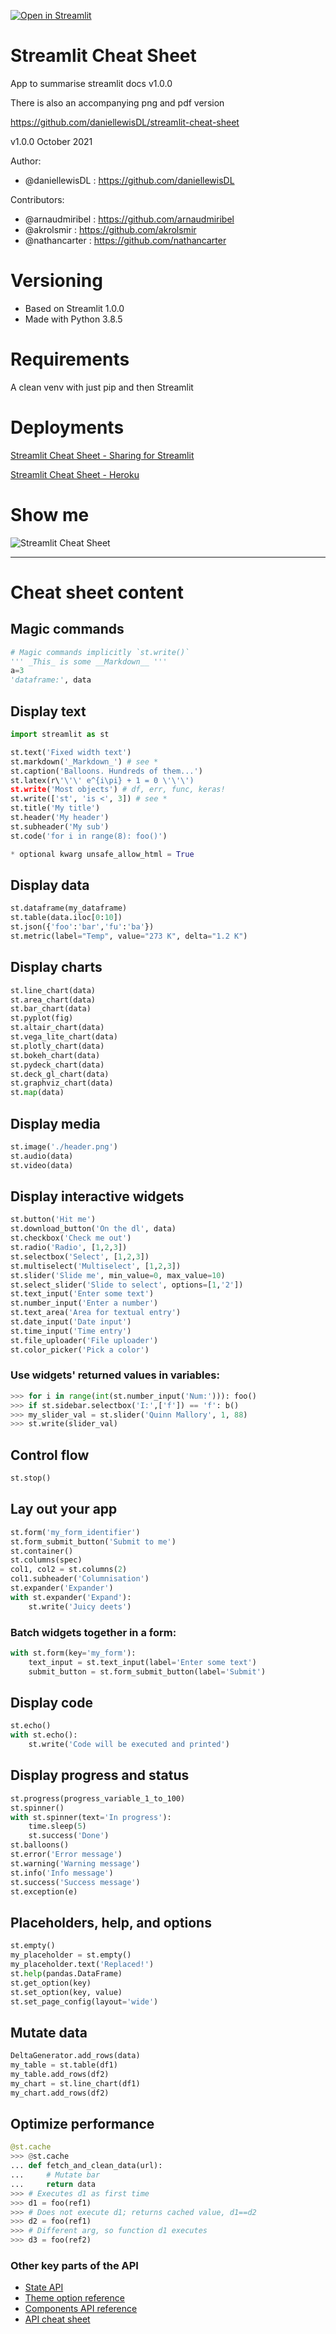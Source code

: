 [![Open in Streamlit](https://static.streamlit.io/badges/streamlit_badge_black_white.svg)](https://share.streamlit.io/daniellewisdl/streamlit-cheat-sheet/master/app.py)

# Streamlit Cheat Sheet

App to summarise streamlit docs v1.0.0

There is also an accompanying png and pdf version

https://github.com/daniellewisDL/streamlit-cheat-sheet

v1.0.0 October 2021

Author:
* @daniellewisDL : https://github.com/daniellewisDL

Contributors:
* @arnaudmiribel : https://github.com/arnaudmiribel
* @akrolsmir : https://github.com/akrolsmir
* @nathancarter : https://github.com/nathancarter

# Versioning
* Based on Streamlit 1.0.0
* Made with Python 3.8.5

# Requirements
A clean venv with just pip and then Streamlit

# Deployments
[Streamlit Cheat Sheet - Sharing for Streamlit](https://share.streamlit.io/daniellewisdl/streamlit-cheat-sheet/master/app.py)

[Streamlit Cheat Sheet - Heroku](https://streamlit-cheat-sheet.herokuapp.com/)

# Show me
![Streamlit Cheat Sheet](https://github.com/daniellewisDL/streamlit-cheat-sheet/blob/master/streamlit-cheat-sheet.png)

---

# Cheat sheet content

## Magic commands

```python
# Magic commands implicitly `st.write()`
''' _This_ is some __Markdown__ '''
a=3
'dataframe:', data
```


## Display text

```python
import streamlit as st

st.text('Fixed width text')
st.markdown('_Markdown_') # see *
st.caption('Balloons. Hundreds of them...')
st.latex(r\'\'\' e^{i\pi} + 1 = 0 \'\'\')
st.write('Most objects') # df, err, func, keras!
st.write(['st', 'is <', 3]) # see *
st.title('My title')
st.header('My header')
st.subheader('My sub')
st.code('for i in range(8): foo()')

* optional kwarg unsafe_allow_html = True
```


## Display data

```python
st.dataframe(my_dataframe)
st.table(data.iloc[0:10])
st.json({'foo':'bar','fu':'ba'})
st.metric(label="Temp", value="273 K", delta="1.2 K")
```


## Display charts

```python
st.line_chart(data)
st.area_chart(data)
st.bar_chart(data)
st.pyplot(fig)
st.altair_chart(data)
st.vega_lite_chart(data)
st.plotly_chart(data)
st.bokeh_chart(data)
st.pydeck_chart(data)
st.deck_gl_chart(data)
st.graphviz_chart(data)
st.map(data)
```

## Display media

```python
st.image('./header.png')
st.audio(data)
st.video(data)
```

## Display interactive widgets

```python
st.button('Hit me')
st.download_button('On the dl', data)
st.checkbox('Check me out')
st.radio('Radio', [1,2,3])
st.selectbox('Select', [1,2,3])
st.multiselect('Multiselect', [1,2,3])
st.slider('Slide me', min_value=0, max_value=10)
st.select_slider('Slide to select', options=[1,'2'])
st.text_input('Enter some text')
st.number_input('Enter a number')
st.text_area('Area for textual entry')
st.date_input('Date input')
st.time_input('Time entry')
st.file_uploader('File uploader')
st.color_picker('Pick a color')
```

### Use widgets' returned values in variables:

```python
>>> for i in range(int(st.number_input('Num:'))): foo()
>>> if st.sidebar.selectbox('I:',['f']) == 'f': b()
>>> my_slider_val = st.slider('Quinn Mallory', 1, 88)
>>> st.write(slider_val)
```

## Control flow

```python
st.stop()
```

## Lay out your app

```python
st.form('my_form_identifier')
st.form_submit_button('Submit to me')
st.container()
st.columns(spec)
col1, col2 = st.columns(2)
col1.subheader('Columnisation')
st.expander('Expander')
with st.expander('Expand'):
    st.write('Juicy deets')
```

### Batch widgets together in a form:

```python
with st.form(key='my_form'):
 	text_input = st.text_input(label='Enter some text')
	submit_button = st.form_submit_button(label='Submit')
```

## Display code

```python
st.echo()
with st.echo():
    st.write('Code will be executed and printed')
```

## Display progress and status

```python
st.progress(progress_variable_1_to_100)
st.spinner()
with st.spinner(text='In progress'):
    time.sleep(5)
    st.success('Done')
st.balloons()
st.error('Error message')
st.warning('Warning message')
st.info('Info message')
st.success('Success message')
st.exception(e)
```

## Placeholders, help, and options

```python
st.empty()
my_placeholder = st.empty()
my_placeholder.text('Replaced!')
st.help(pandas.DataFrame)
st.get_option(key)
st.set_option(key, value)
st.set_page_config(layout='wide')
```

## Mutate data

```python
DeltaGenerator.add_rows(data)
my_table = st.table(df1)
my_table.add_rows(df2)
my_chart = st.line_chart(df1)
my_chart.add_rows(df2)
```

## Optimize performance

```python
@st.cache
>>> @st.cache
... def fetch_and_clean_data(url):
...     # Mutate bar
...     return data
>>> # Executes d1 as first time
>>> d1 = foo(ref1)
>>> # Does not execute d1; returns cached value, d1==d2
>>> d2 = foo(ref1)
>>> # Different arg, so function d1 executes
>>> d3 = foo(ref2)
```

### Other key parts of the API

- [State API](https://docs.streamlit.io/en/stable/session_state_api.html)
- [Theme option reference](https://docs.streamlit.io/en/stable/theme_options.html)
- [Components API reference](https://docs.streamlit.io/en/stable/develop_streamlit_components.html)
- [API cheat sheet](https://share.streamlit.io/daniellewisdl/streamlit-cheat-sheet/app.py)
